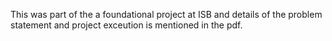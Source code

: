 This was part of the a foundational project at ISB and details of the problem statement and project exceution is mentioned in the pdf. 
